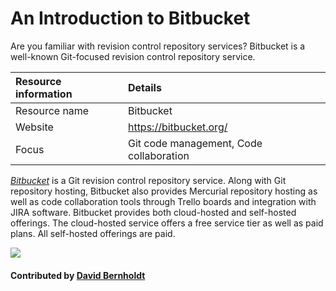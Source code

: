 # An Introduction to Bitbucket

Are you familiar with revision control repository services? Bitbucket is a well-known Git-focused revision control repository service.

Resource information | Details 
:--- | :--- 
Resource name  | Bitbucket
Website  | https://bitbucket.org/
Focus | Git code management, Code collaboration

*[Bitbucket](https://bitbucket.org/)* is a Git revision control repository service. Along with Git repository hosting, Bitbucket also provides Mercurial repository hosting as well as code collaboration tools through Trello boards and integration with JIRA software. Bitbucket provides both cloud-hosted and self-hosted offerings.  The cloud-hosted service offers a free service tier as well as paid plans.  All self-hosted offerings are paid.

<img src='https://github.com/betterscientificsoftware/images/raw/master/Logo-class-Bitbucket2x-blue.png' class='logo' />

<!--- Too large
![alt text](https://www.atlassian.com/dam/jcr:e2a6f06f-b3d5-4002-aed3-73539c56a2eb/bitbucket_rgb_slate.png "Bitbucket logl")
--->

#### Contributed by [David Bernholdt](http://github.com/bernhold "David Bernholdt")

<!---
Publish: yes
Categories: development
Topics: revision control
Tags: tool
Level: 2
Prerequisites: defaults
Aggregate: none
--->
